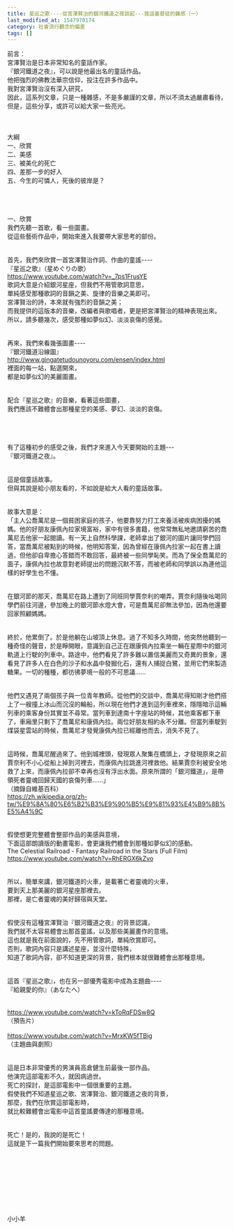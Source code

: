 ```yaml
---
title: 星巡之歌----從宮澤賢治的銀河鐵道之夜談起---我這基督徒的雜感（一）
last_modified_at: 1547970174
category: 社會流行觀念的偏差
tags: []
---
```


前言：<br>宮澤賢治是日本非常知名的童話作家。<br>『銀河鐵道之夜』，可以說是他最出名的童話作品。<br>他把強烈的佛教法華宗信仰，投注在許多作品中。<br>我對宮澤賢治沒有深入研究，<br>因此，這系列文章，只是一種雜感，不是多嚴謹的文章，所以不須太過嚴肅看待，<br>但是，這些分享，或許可以給大家一些亮光。<br><!--more--><br><br><br>大綱<br>一、欣賞<br>二、美感<br>三、被美化的死亡<br>四、差那一步的好人<br>五、今生的可憐人，死後的彼岸是？<br><br><br><br><br>一、欣賞<br>我們先聽一首歌，看一些圖畫。<br>從這些藝術作品中，開始來進入我要帶大家思考的部份。<br><br><br>首先，我們來欣賞一首宮澤賢治作詞、作曲的童謠----<br>『星巡之歌』（星めぐりの歌）<br>https://www.youtube.com/watch?v=_7ps1FrusYE<br>歌詞大意是介紹銀河星座，但我們不用管歌詞意思，<br>單純感受那種歌詞的音韻之美、旋律的音樂之美即可。<br>宮澤賢治的詩，本來就有強烈的音韻之美；<br>而我提供的這版本的音樂，改編者與歌唱者，更是把宮澤賢治的精神表現出來。<br>所以，請多聽幾次，感受那種如夢似幻、淡淡哀傷的感覺。<br><br><br>再來，我們來看幾張圖畫----<br>『銀河鐵道沿線圖』<br>http://www.gingatetudounoyoru.com/ensen/index.html<br>裡面的每一站，點選開來，<br>都是如夢似幻的美麗圖畫。<br><br><br>配合『星巡之歌』的音樂，看著這些圖畫，<br>我們應該不難體會出那種星空的美感、夢幻、淡淡的哀傷。<br><br><br><br><br>有了這種初步的感受之後，我們才來進入今天要開始的主題---<br>『銀河鐵道之夜』。<br><br><br>這是個童話故事。<br>但與其說是給小朋友看的，不如說是給大人看的童話故事。<br><br><br>故事大意是：<br>「主人公喬萬尼是一個貧困家庭的孩子，他要靠努力打工來養活被疾病困擾的媽媽。他的好朋友康佩內拉家境富裕，家中有很多書籍，他常常無私地邀請窮苦的喬萬尼去他家一起閱讀。有一天上自然科學課，老師拿出了銀河的圖片讓同學們回答，當喬萬尼被點到的時候，他明知答案，因為曾經在康佩內拉家一起在書上讀過，但他卻自卑擔心答錯而不敢回答，最終被一些同學恥笑。而為了保全喬萬尼的面子，康佩內拉也故意對老師提出的問題沉默不答，而被老師和同學誤以為連他這樣的好學生也不懂。<br><br><br>在銀河節的那天，喬萬尼在路上遭到了同班同學賈奈利的嘲弄。賈奈利隨後吆喝同學們前往河邊，參加晚上的銀河節水燈大會，可是喬萬尼卻無法參加，因為他還要回家照顧媽媽。<br><br><br>終於，他累倒了。於是他躺在山坡頂上休息。過了不知多久時間，他突然他聽到一種奇怪的聲音，於是睜開眼，意識到自己正在跟康佩內拉乘坐一輛在星際中的銀河軌道上行駛的列車中。路途中，他們看見了許多難以置信美麗而又奇異的景象，還看見了許多人在白色的沙子和水晶中發掘化石，還有人捕捉白鷺，並用它們來製造糖果。一切的種種，都彷彿夢境一般的不可思議……<br><br><br>他們又遇見了兩個孩子與一位青年教師。從他們的交談中，喬萬尼得知剛才他們搭上了一艘撞上冰山而沉沒的輪船，所以現在他們才進到這列車裡來，隱隱暗示這輛列車的乘客身份其實並不尋常。當列車到達南十字座站的時候，其他乘客都下車了，車廂里只剩下了喬萬尼和康佩內拉。兩位好朋友相約永不分離。但當列車駛到煤袋星雲站的時候，喬萬尼才發覺康佩內拉已經離他而去，消失不見了。<br><br><br>這時候，喬萬尼醒過來了。他到城裡頭，發現眾人聚集在橋頭上，才發現原來之前賈奈利不小心從船上掉到河裡去，而康佩內拉跳進河裡救他。結果賈奈利被安全地救了上來，而康佩內拉卻不幸再也沒有浮出水面。原來所謂的「銀河鐵道」，是帶領死者靈魂回歸天國的哀傷列車……」<br>（摘錄自維基百科）<br>https://zh.wikipedia.org/zh-tw/%E9%8A%80%E6%B2%B3%E9%90%B5%E9%81%93%E4%B9%8B%E5%A4%9C<br><br><br>假使想更完整體會整部作品的美感與意境，<br>下面這部朗讀版的動畫電影，會更讓我們體會到那種如夢似幻的感動。<br>The Celestial Railroad - Fantasy Railroad in the Stars (Full Film)<br>https://www.youtube.com/watch?v=RhERGX6kZvo<br><br><br>所以，簡單來講，銀河鐵道的火車，是載著亡者靈魂的火車，<br>要到天上那美麗的銀河星座那裡去。<br>那裡，是亡者靈魂的美好歸宿與天堂。<br><br><br>假使沒有這種宮澤賢治『銀河鐵道之夜』的背景認識，<br>我們就不太容易體會出那首童謠，以及那些美麗畫作的意境。<br>這也就是我在前面說的，先不用管歌詞，單純欣賞即可。<br>否則，歌詞內容只是講述星座，並沒什麼特殊，<br>知道了歌詞內容，卻不知道更深的背景，我們根本就很難體會出那種意境。<br><br><br>這首『星巡之歌』，也在另一部優秀電影中成為主題曲----<br>『給親愛的你』（あなたへ）<br><br><br>https://www.youtube.com/watch?v=kToRqFDSw8Q<br>（預告片）<br><br>https://www.youtube.com/watch?v=MrxKW5fTBig<br>（主題曲與劇照）<br><br><br>這是日本非常優秀的男演員高倉健生前最後一部作品。<br>他演完這部電影不久，就因病過世。<br>死亡的探討，是這部電影中一個很重要的主題。<br>假使我們不知道星巡之歌、宮澤賢治、銀河鐵道之夜的背景，<br>那麼，我們在欣賞這部電影時，<br>就比較難體會出電影中這首童謠要傳達的那種意境。<br><br><br>死亡！是的，我說的是死亡！<br>這就是下一篇我們開始要來思考的問題。<br><br><br><br><br><br><br><br><br><br>小小羊<br><br><br><br><br><br>
